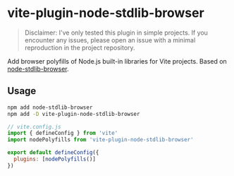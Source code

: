 # vite-plugin-node-stdlib-browser

> Disclaimer: I've only tested this plugin in simple projects. If you encounter any issues, please open an issue with a minimal reproduction in the project repository.

Add browser polyfills of Node.js built-in libraries for Vite projects. Based on [node-stdlib-browser](https://github.com/niksy/node-stdlib-browser).

## Usage

```sh
npm add node-stdlib-browser
npm add -D vite-plugin-node-stdlib-browser
```

```js
// vite.config.js
import { defineConfig } from 'vite'
import nodePolyfills from 'vite-plugin-node-stdlib-browser'

export default defineConfig({
  plugins: [nodePolyfills()]
})
```
